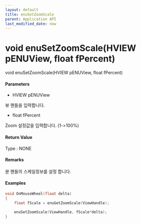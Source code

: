 ```yaml
---
layout: default
title: enuSetZoomScale
parent: Application API
last_modified_date: now
---
```

# void enuSetZoomScale\(HVIEW pENUView, float fPercent\)

void enuSetZoomScale\(HVIEW pENUView, float fPercent\)

#### Parameters

* HVIEW pENUView

뷰 핸들을 입력합니다.

* float fPercent

Zoom 설정값을 입력합니다. \(1-&gt;100%\)

#### Return Value

Type : NONE

#### Remarks

뷴 핸들의 스케일정보를 설정 합니다.

#### Examples

```cpp
void OnMouseWheel(float delta)
{
    float fScale = enuGetZoomScale(ViewHandle);

    enuSetZoomScale(ViewHandle, fScale*delta);
}
```



